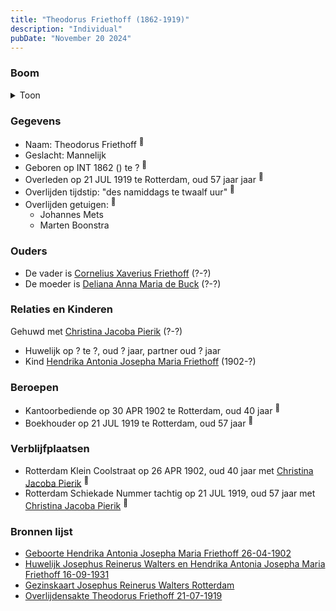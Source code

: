 ```yaml
---
title: "Theodorus Friethoff (1862-1919)"
description: "Individual"
pubDate: "November 20 2024"
---
```


### Boom
<details><summary>Toon</summary>

![test](https://www.plantuml.com/plantuml/svg/lLHDQ-Cm4BthLmpjORU7WZ-o_GWXRTEDQK9t2IM5lGNPciJ2iXH6yfPGyjyhDqeJQA4vb5xCC1zwRzuRV6qT9zVKYjbAwYKdNaFEYsf1fj7YrYX3u8Xhwqke7IkbG2Wa5GetCTPBju8Qwnp9RbBM8Q5ngoMolLSBnQs5PmO00qC2QLhAej9eRQzNSwdxVKZPch4VC7c5icmpSNHhIAEIZOL__3zI6sGaqPLcFZy2Rc4KHKcS01mFq-nNDl0OptE9IgoXryrvlfhbnZc5tJvSmTLUpLQDKZEknQmWOsrkF9dGjDw2__R8N7EuqVxpXvFau3SSD4MrWquzT3OOfiFqIw5xtISKGkf5MtX5ow8eEe_XMCb5wLQeb7doY6iM13Wz3HqiqDebmgHFZDhed6r1fYKQOUWZJNqRl5dpkRQZlrE8ByuI-7booAf93EF7UuWluqjuy6yW2Lwt_czTBqbQ9xtgOrwOdCD4Uk-h7RcBxrGzwRnNFGpSeHQUM7iYpcX_7sDZSLbkh-K3MJk7C4_Eu6RouFM9aZrz3jmbk1VyJpeiABPBXAN2FNGOk_Ph-D_02m00)
</details>

### Gegevens
- Naam: Theodorus Friethoff <sup><a href="../s00096/" style="text-decoration:none" title="Huwelijk Josephus Reinerus Walters en Hendrika Antonia Josepha Maria Friethoff 16-09-1931">:link:</a></sup>
- Geslacht: Mannelijk
- Geboren op INT 1862 () te ? <sup><a href="../s00098/" style="text-decoration:none" title="Geboorte Hendrika Antonia Josepha Maria Friethoff 26-04-1902">:link:</a></sup>
- Overleden op 21 JUL 1919 te Rotterdam, oud 57 jaar jaar <sup><a href="../s00360/" style="text-decoration:none" title="Overlijdensakte Theodorus Friethoff 21-07-1919">:link:</a></sup>
- Overlijden tijdstip: "des namiddags te twaalf uur" <sup><a href="../s00360/" style="text-decoration:none" title="Overlijdensakte Theodorus Friethoff 21-07-1919">:link:</a></sup>
- Overlijden getuigen: <sup><a href="../s00360/" style="text-decoration:none" title="Overlijdensakte Theodorus Friethoff 21-07-1919">:link:</a></sup>
  - Johannes Mets
  - Marten Boonstra

### Ouders
- De vader is [Cornelius Xaverius Friethoff](../i00212/) (?-?)
- De moeder is [Deliana Anna Maria de Buck](../i00213/) (?-?)

### Relaties en Kinderen

Gehuwd met [Christina Jacoba Pierik](../i00078/) (?-?) 
- Huwelijk op ? te ?, oud ? jaar, partner oud ? jaar 
- Kind [Hendrika Antonia Josepha Maria Friethoff](../i00074/) (1902-?)

### Beroepen
- Kantoorbediende op 30 APR 1902 te Rotterdam, oud 40 jaar <sup><a href="../s00098/" style="text-decoration:none" title="Geboorte Hendrika Antonia Josepha Maria Friethoff 26-04-1902">:link:</a></sup>
- Boekhouder op 21 JUL 1919 te Rotterdam, oud 57 jaar <sup><a href="../s00360/" style="text-decoration:none" title="Overlijdensakte Theodorus Friethoff 21-07-1919">:link:</a></sup>

### Verblijfplaatsen
- Rotterdam Klein Coolstraat op 26 APR 1902, oud 40 jaar met [Christina Jacoba Pierik](../i00078/) <sup><a href="../s00098/" style="text-decoration:none" title="Geboorte Hendrika Antonia Josepha Maria Friethoff 26-04-1902">:link:</a></sup>
- Rotterdam Schiekade Nummer tachtig op 21 JUL 1919, oud 57 jaar met [Christina Jacoba Pierik](../i00078/) <sup><a href="../s00360/" style="text-decoration:none" title="Overlijdensakte Theodorus Friethoff 21-07-1919">:link:</a></sup>

### Bronnen lijst
- [Geboorte Hendrika Antonia Josepha Maria Friethoff 26-04-1902](../s00098/)
- [Huwelijk Josephus Reinerus Walters en Hendrika Antonia Josepha Maria Friethoff 16-09-1931](../s00096/)
- [Gezinskaart Josephus Reinerus Walters Rotterdam](../s00099/)
- [Overlijdensakte Theodorus Friethoff 21-07-1919](../s00360/)